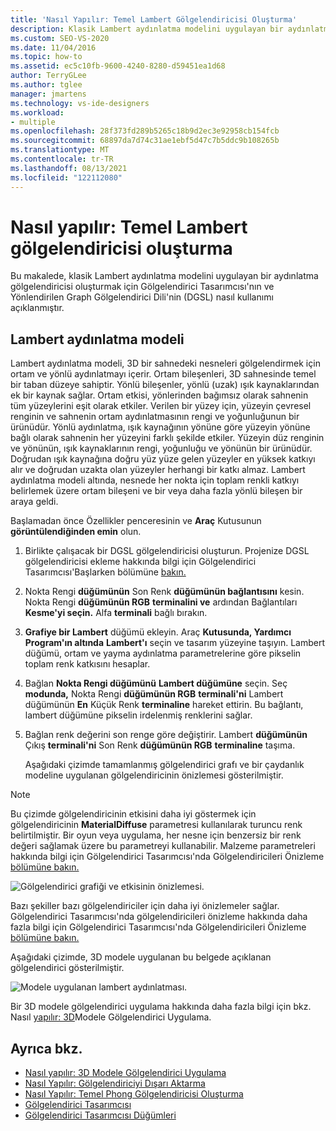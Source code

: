 ```yaml
---
title: 'Nasıl Yapılır: Temel Lambert Gölgelendiricisi Oluşturma'
description: Klasik Lambert aydınlatma modelini uygulayan bir aydınlatma gölgelendiricisi oluşturmak için Gölgelendirici Tasarımcısı ve Yönlendirilen Graph Gölgelendirici Dili kullanmayı öğrenin.
ms.custom: SEO-VS-2020
ms.date: 11/04/2016
ms.topic: how-to
ms.assetid: ec5c10fb-9600-4240-8280-d59451ea1d68
author: TerryGLee
ms.author: tglee
manager: jmartens
ms.technology: vs-ide-designers
ms.workload:
- multiple
ms.openlocfilehash: 28f373fd289b5265c18b9d2ec3e92958cb154fcb
ms.sourcegitcommit: 68897da7d74c31ae1ebf5d47c7b5ddc9b108265b
ms.translationtype: MT
ms.contentlocale: tr-TR
ms.lasthandoff: 08/13/2021
ms.locfileid: "122112080"
---
```

# <a name="how-to-create-a-basic-lambert-shader"></a>Nasıl yapılır: Temel Lambert gölgelendiricisi oluşturma

Bu makalede, klasik Lambert aydınlatma modelini uygulayan bir aydınlatma gölgelendiricisi oluşturmak için Gölgelendirici Tasarımcısı'nın ve Yönlendirilen Graph Gölgelendirici Dili'nin (DGSL) nasıl kullanımı açıklanmıştır.

## <a name="the-lambert-lighting-model"></a>Lambert aydınlatma modeli

Lambert aydınlatma modeli, 3D bir sahnedeki nesneleri gölgelendirmek için ortam ve yönlü aydınlatmayı içerir. Ortam bileşenleri, 3D sahnesinde temel bir taban düzeye sahiptir. Yönlü bileşenler, yönlü (uzak) ışık kaynaklarından ek bir kaynak sağlar. Ortam etkisi, yönlerinden bağımsız olarak sahnenin tüm yüzeylerini eşit olarak etkiler. Verilen bir yüzey için, yüzeyin çevresel renginin ve sahnenin ortam aydınlatmasının rengi ve yoğunluğunun bir ürünüdür. Yönlü aydınlatma, ışık kaynağının yönüne göre yüzeyin yönüne bağlı olarak sahnenin her yüzeyini farklı şekilde etkiler. Yüzeyin düz renginin ve yönünün, ışık kaynaklarının rengi, yoğunluğu ve yönünün bir ürünüdür. Doğrudan ışık kaynağına doğru yüz yüze gelen yüzeyler en yüksek katkıyı alır ve doğrudan uzakta olan yüzeyler herhangi bir katkı almaz. Lambert aydınlatma modeli altında, nesnede her nokta için toplam renkli katkıyı belirlemek üzere ortam bileşeni ve bir veya daha fazla yönlü bileşen bir araya geldi.

Başlamadan önce Özellikler penceresinin ve **Araç** Kutusunun **görüntülendiğinden emin** olun.

1. Birlikte çalışacak bir DGSL gölgelendiricisi oluşturun. Projenize DGSL gölgelendiricisi ekleme hakkında bilgi için Gölgelendirici Tasarımcısı'Başlarken bölümüne [bakın.](../designers/shader-designer.md)

2. Nokta Rengi **düğümünün** Son Renk **düğümünün bağlantısını** kesin. Nokta Rengi **düğümünün RGB** **terminalini ve** ardından Bağlantıları **Kesme'yi seçin.** Alfa **terminali** bağlı bırakın.

3. **Grafiye bir Lambert** düğümü ekleyin. Araç **Kutusunda, Yardımcı** **Program'ın altında** **Lambert'ı** seçin ve tasarım yüzeyine taşıyın. Lambert düğümü, ortam ve yayma aydınlatma parametrelerine göre pikselin toplam renk katkısını hesaplar.

4. Bağlan **Nokta Rengi düğümünü** **Lambert düğümüne** seçin. Seç **modunda,** Nokta Rengi **düğümünün RGB** **terminali'ni** Lambert düğümünün **En** Küçük Renk **terminaline** hareket ettirin. Bu bağlantı, lambert düğümüne pikselin irdelenmiş renklerini sağlar.

5. Bağlan renk değerini son renge göre değiştirir. Lambert **düğümünün** Çıkış **terminali'ni** Son Renk **düğümünün RGB** **terminaline** taşıma.

   Aşağıdaki çizimde tamamlanmış gölgelendirici grafı ve bir çaydanlık modeline uygulanan gölgelendiricinin önizlemesi gösterilmiştir.

> [!NOTE]
> Bu çizimde gölgelendiricinin etkisini daha iyi göstermek için gölgelendiricinin **MaterialDiffuse** parametresi kullanılarak turuncu renk belirtilmiştir. Bir oyun veya uygulama, her nesne için benzersiz bir renk değeri sağlamak üzere bu parametreyi kullanabilir. Malzeme parametreleri hakkında bilgi için Gölgelendirici Tasarımcısı'nda Gölgelendiricileri Önizleme [bölümüne bakın.](../designers/shader-designer.md)

![Gölgelendirici grafiği ve etkisinin önizlemesi.](../designers/media/digit-lambert-effect-graph.png)

Bazı şekiller bazı gölgelendiriciler için daha iyi önizlemeler sağlar. Gölgelendirici Tasarımcısı'nda gölgelendiricileri önizleme hakkında daha fazla bilgi için Gölgelendirici Tasarımcısı'nda Gölgelendiricileri Önizleme [bölümüne bakın.](../designers/shader-designer.md)

Aşağıdaki çizimde, 3D modele uygulanan bu belgede açıklanan gölgelendirici gösterilmiştir.

![Modele uygulanan lambert aydınlatması.](../designers/media/digit-lambert-effect-result.png)

Bir 3D modele gölgelendirici uygulama hakkında daha fazla bilgi için bkz. Nasıl [yapılır: 3D](../designers/how-to-apply-a-shader-to-a-3-d-model.md)Modele Gölgelendirici Uygulama.

## <a name="see-also"></a>Ayrıca bkz.

- [Nasıl yapılır: 3D Modele Gölgelendirici Uygulama](../designers/how-to-apply-a-shader-to-a-3-d-model.md)
- [Nasıl Yapılır: Gölgelendiriciyi Dışarı Aktarma](../designers/how-to-export-a-shader.md)
- [Nasıl Yapılır: Temel Phong Gölgelendiricisi Oluşturma](../designers/how-to-create-a-basic-phong-shader.md)
- [Gölgelendirici Tasarımcısı](../designers/shader-designer.md)
- [Gölgelendirici Tasarımcısı Düğümleri](../designers/shader-designer-nodes.md)
